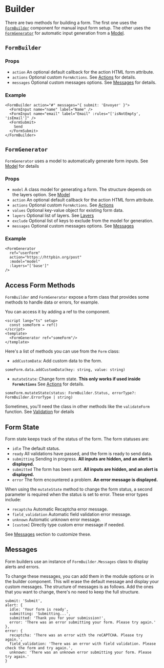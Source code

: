 # Builder

There are two methods for building a form. The first one uses the [`FormBuilder`](#FormBuilder) component for manual input form setup. The other uses the [`FormGenerator`](#FormGenerator) for automatic input generation from a [Model](/guide/model.html). 

## `FormBuilder`

### Props 
- `action` An optional default callback for the action HTML form attribute.
- `actions` Optional custom `FormActions`. See [Actions](/guide/actions.html) for details.
- `messages` Optional custom messages options. See [Messages](#messages) for details.

### Example

```VUE
<FormBuilder action="#" messages="{ submit: 'Envoyer' }">
  <FormInput name="name" label="Name" />
  <FormInput name="email" label="Email" :rules="['isNotEmpty', 'isEmail']" />
  <FormSubmit>
    Send
  </FormSubmit>
</FormBuilder>
```

## `FormGenerator`

`FormGenerator` uses a model to automatically generate form inputs. See [Model](/guide/model.html) for details

### Props
- `model` A class model for generating a form. The structure depends on the layers option. See [Model]()
- `action` An optional default callback for the action HTML form attribute.
- `actions` Optional custom `FormActions`. See [Actions](/guide/actions.html)
- `values` Optional key-value object for existing form data.
- `layers` Optional list of layers. See [Layers](/guide/model.html#layers)
- `exclude` Optional list of keys to exclude from the model for generation.
- `messages` Optional custom messages options. See [Messages](#messages)

### Example

```VUE
<FormGenerator
  ref="userForm"
  action="https://httpbin.org/post"
  :model="model"
  :layers="['base']"
/>
```

## Access Form Methods

`FormBuilder` and `FormGenerator` expose a form class that provides some methods to handle data or errors, for example.

You can access it by adding a ref to the component.

```VUE
<script lang="ts" setup>
  const someForm = ref()
</script>
<template>
  <FormGenerator ref="someForm"/>
</template>
```

Here's a list of methods you can use from the `Form` class:
- `addCustomData`: Add custom data to the form.
```TS
someForm.data.addCustomData(key: string, value: string)
``` 
- `mutateState`:
Change form state. **This only works if used inside `FormActions`** See [Actions](/guide/actions.html) for details.
```TS
someForm.mutateState(status: FormBuilder.Status, errorType?: FormBuilder.ErrorType | string)
``` 
Sometimes, you'll need the class in other methods like the `validateForm` function. See [Validation](/guide/validation.html) for details

## Form State

Form state keeps track of the status of the form. The form statuses are:

- `idle` The default status.
- `ready` All validations have passed, and the form is ready to send data.
- `submitting` Sending in progress. **All inputs are hidden, and an alert is displayed.**
- `submitted` The form has been sent. **All inputs are hidden, and an alert is displayed.**
- `error` The form encountered a problem. **An error message is displayed.**

When using the `mutateState` method to change the form status, a second parameter is required when the status is set to error. These error types include:
- `recaptcha` Automatic Recaptcha error message.
- `field_validation` Automatic field validation error message.
- `unknown` Automatic unknown error message.
- `[custom]` Directly type custom error message if needed.

See [Messages](#messages) section to customize these.

## Messages

Form builders use an instance of `FormBuilder.Messages` class to display alerts and errors.

To change these messages, you can add them in the module options or in the builder component. This will erase the default message and display your custom messages. The structure of messages is as follows. Add the ones that you want to change, there's no need to keep the full structure.

```TS
submit: 'Submit',
alert: {
  idle: 'Your form is ready',
  submitting: 'Submitting...',
  submitted: 'Thank you for your submission!',
  error: 'There was an error submitting your form. Please try again.'
},
error: {
  recaptcha: 'There was an error with the reCAPTCHA. Please try again.',
  field_validation: 'There was an error with field validation. Please check the form and try again.',
  unknown: 'There was an unknown error submitting your form. Please try again.'
}
```



